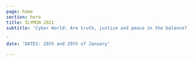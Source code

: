 ```yaml
---
page: home
section: hero
title: ILYMUN 2021
subtitle: 'Cyber World: Are truth, justice and peace in the balance?

'
date: 'DATES: 28th and 29th of January'

---
```

